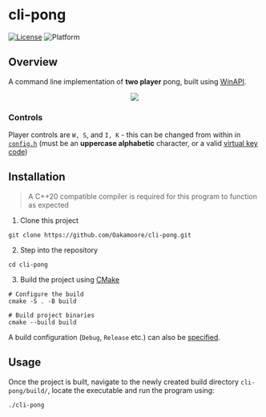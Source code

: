 # cli-pong

[![License](https://img.shields.io/badge/License-MIT-green)](https://github.com/Oakamoore/cli-pong/blob/main/LICENSE) ![Platform](https://img.shields.io/badge/Platform-Windows-blue) 

## Overview

A command line implementation of **two player** pong, built using [WinAPI](https://learn.microsoft.com/en-us/previous-versions/aa383723(v=vs.85)). 

<p align="center">
	<img src="demo/demo.gif">
</p>

### Controls 

Player controls are `W, S`, and `I, K` - this can be changed from within in [`config.h`](https://github.com/Oakamoore/cli-pong/blob/main/include/config.h) (must be an **uppercase alphabetic** character, or a valid [virtual key code](https://learn.microsoft.com/en-us/windows/win32/inputdev/virtual-key-codes))

## Installation

> A C++20 compatible compiler is required for this program to function as expected

1. Clone this project

```shell
git clone https://github.com/Oakamoore/cli-pong.git
```

2. Step into the repository

```shell
cd cli-pong
```

3. Build the project using [CMake](https://cmake.org/)

```shell
# Configure the build
cmake -S . -B build

# Build project binaries 
cmake --build build
```

A build configuration (`Debug`, `Release` etc.) can also be [specified](https://gist.github.com/Oakamoore/685838c1b4a4c64a008f5461ac9323b5).

## Usage 

Once the project is built, navigate to the newly created build directory `cli-pong/build/`, locate the executable and run the program using:

```shell
./cli-pong
```